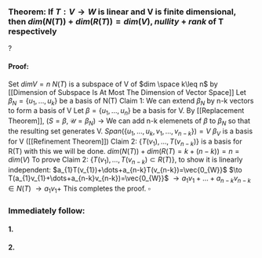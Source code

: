 ### Theorem: If $T:V \to W$ is linear and V is finite dimensional, then $dim(N(T))+dim(R(T))=dim(V)$, $nullity + rank$ of T respectively
?
#### Proof: 
Set $dimV=n$
$N(T)$ is a subspace of V of $dim \space k\leq n$ by [[Dimension of Subspace Is At Most The Dimension of Vector Space]]
Let $\beta_{N}=\{ u_{1},\dots,u_{k} \}$ be a basis of N(T)
Claim 1: We can extend $\beta_{N}$ by n-k vectors to form a basis of V
Let $\beta=\{ u_{1},\dots,u_{n} \}$ be a basis for V.
By [[Replacement Theorem]], ($S=\beta, \mathcal{U}=\beta_{N}$) $\to$ We can add n-k elemenets of $\beta$ to $\beta_{N}$ so that the resulting set generates V.
$Span(\{ u_{1},\dots,u_{k},v_{1},\dots,v_{n-k} \})=V$
$\beta_{V}$ is a basis for V ([[Refinement Theorem]])
Claim 2: $\{ T(v_{1}),\dots,T(v_{n-k}) \}$ is a basis for R(T) with this we will be done.
$dim(N(T))+dim(R(T) = k+(n-k))=n=dim(V)$
To prove Claim 2:
$\{ T(v_{1}),\dots,T(v_{n-k}) \subset R(T) \}$, to show it is linearly independent:
$a_{1}T(v_{1})+\dots+a_{n-k}T(v_{n-k})=\vec{0_{W}}$
$\to T(a_{1}v_{1}+\dots+a_{n-k}v_{n-k})=\vec{0_{W}}$
$\to a_{1}v_{1}+\dots+a_{n-k}v_{n-k} \in N(T)$
$\to a_{1}v_{1}+$
This completes the proof. $\square$

### Immediately follow:

#### 1.
#### 2.